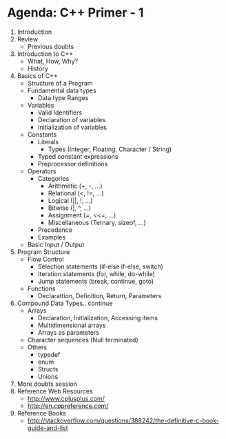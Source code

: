 Agenda: C++ Primer - 1
======================
1. Introduction
2. Review
	- Previous doubts
3. Introduction to C++
	- What, How, Why?
	- History
4. Basics of C++
	- Structure of a Program
	- Fundamental data types
		- Data type Ranges
	- Variables
		- Valid Identifiers
		- Declaration of variables
		- Initialization of variables
	- Constants
		- Literals
			- Types (Integer, Floating, Character / String)
		- Typed constant expressions
		- Preprocessor definitions
	- Operators
		- Categories
			- Arithmetic (+, -, ...)
			- Relational (<, !=, ...)
			- Logical (||, !, ...)
			- Bitwise (|, ^, ...)
			- Assignment (=, <<=, ...)
			- Miscellaneous (Ternary, sizeof, ...)
		- Precedence
		- Examples
	- Basic Input / Output
5. Program Structure
	- Flow Control
		- Selection statements (if-else if-else, switch)
		- Iteration statements (for, while, do-while)
		- Jump statements (break, continue, goto)
	- Functions
		- Declarattion, Definition, Return, Parameters
6. Compound Data Types.. continue
	- Arrays
		- Declaration, Initialization, Accessing items
		- Multidimensional arrays
		- Arrays as parameters
	- Character sequences (Null terminated)
	- Others
		- typedef
		- enum
		- Structs
		- Unions
7. More doubts session
8. Reference Web Resources
	- http://www.cplusplus.com/
	- http://en.cppreference.com/
9. Reference Books
    - http://stackoverflow.com/questions/388242/the-definitive-c-book-guide-and-list
